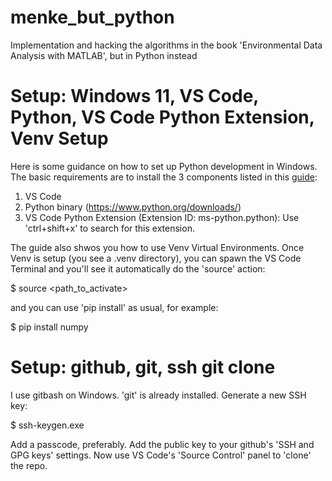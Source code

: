 # menke_but_python
Implementation and hacking the algorithms in the book 'Environmental Data Analysis with MATLAB', but in Python instead

# Setup: Windows 11, VS Code, Python, VS Code Python Extension, Venv Setup

Here is some guidance on how to set up Python development in Windows. The basic requirements are to install the 3 components listed in this [guide](https://code.visualstudio.com/docs/python/python-tutorial):

1. VS Code
2. Python binary (https://www.python.org/downloads/)
3. VS Code Python Extension (Extension ID: ms-python.python): Use 'ctrl+shift+x' to search for this extension.

The guide also shwos you how to use Venv Virtual Environments.  Once Venv is setup (you see a .venv directory), you can spawn the VS Code Terminal and you'll see it automatically do the 'source' action:

$ source <path_to_activate>

and you can use 'pip install' as usual, for example:

$ pip install numpy

# Setup: github, git, ssh git clone

I use gitbash on Windows.  'git' is already installed.  Generate a new SSH key:

$ ssh-keygen.exe

Add a passcode, preferably. Add the public key to your github's 'SSH and GPG keys' settings. Now use VS Code's 'Source Control' panel to 'clone' the repo.


